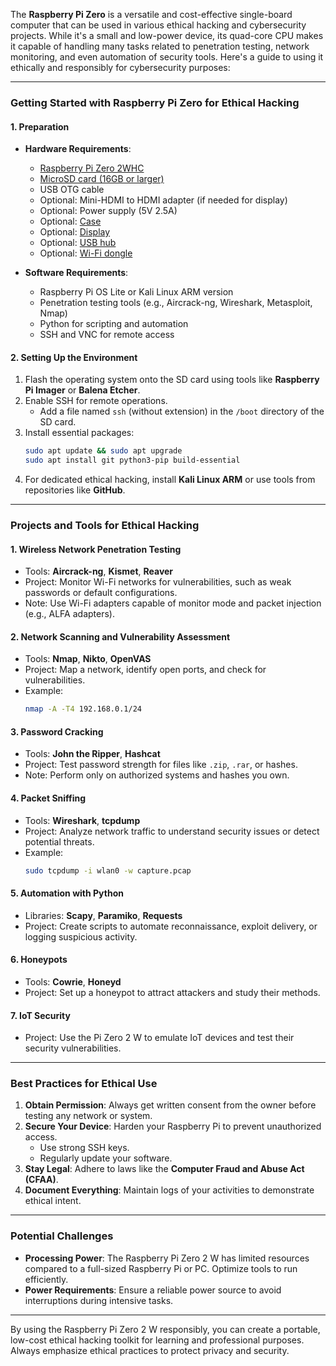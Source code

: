 The **Raspberry Pi Zero** is a versatile and cost-effective single-board computer that can be used in various ethical hacking and cybersecurity projects. While it's a small and low-power device, its quad-core CPU makes it capable of handling many tasks related to penetration testing, network monitoring, and even automation of security tools. Here's a guide to using it ethically and responsibly for cybersecurity purposes:

---

### **Getting Started with Raspberry Pi Zero for Ethical Hacking**

#### **1. Preparation**
- **Hardware Requirements**:
  - [Raspberry Pi Zero 2WHC](https://www.waveshare.com/product/raspberry-pi/boards-kits/raspberry-pi-zero-2-w-cat/raspberry-pi-zero-2-w.htm?sku=21039)
  - [MicroSD card (16GB or larger)](https://www.waveshare.com/product/raspberry-pi/boards-kits/raspberry-pi-zero-2-w-cat/raspberry-pi-sd-card.htm?sku=29009)
  - USB OTG cable
  - Optional: Mini-HDMI to HDMI adapter (if needed for display)
  - Optional: Power supply (5V 2.5A)
  - Optional: [Case](https://www.waveshare.com/product/raspberry-pi/boards-kits/raspberry-pi-zero-2-w-cat/pi-zero-case-b.htm)
  - Optional: [Display](https://www.waveshare.com/product/raspberry-pi/boards-kits/raspberry-pi-zero-2-w-cat/2.13inch-e-paper-hat-plus.htm)
  - Optional: [USB hub](https://www.waveshare.com/product/raspberry-pi/boards-kits/raspberry-pi-zero-2-w-cat/usb-hub-hat.htm?___SID=U)
  - Optional: [Wi-Fi dongle](https://alfa-network.eu/awus036nha)

- **Software Requirements**:
  - Raspberry Pi OS Lite or Kali Linux ARM version
  - Penetration testing tools (e.g., Aircrack-ng, Wireshark, Metasploit, Nmap)
  - Python for scripting and automation
  - SSH and VNC for remote access

#### **2. Setting Up the Environment**
1. Flash the operating system onto the SD card using tools like **Raspberry Pi Imager** or **Balena Etcher**.
2. Enable SSH for remote operations.
   - Add a file named `ssh` (without extension) in the `/boot` directory of the SD card.
3. Install essential packages:
   ```bash
   sudo apt update && sudo apt upgrade
   sudo apt install git python3-pip build-essential
   ```
4. For dedicated ethical hacking, install **Kali Linux ARM** or use tools from repositories like **GitHub**.

---

### **Projects and Tools for Ethical Hacking**

#### **1. Wireless Network Penetration Testing**
- Tools: **Aircrack-ng**, **Kismet**, **Reaver**
- Project: Monitor Wi-Fi networks for vulnerabilities, such as weak passwords or default configurations.
- Note: Use Wi-Fi adapters capable of monitor mode and packet injection (e.g., ALFA adapters).

#### **2. Network Scanning and Vulnerability Assessment**
- Tools: **Nmap**, **Nikto**, **OpenVAS**
- Project: Map a network, identify open ports, and check for vulnerabilities.
- Example:
  ```bash
  nmap -A -T4 192.168.0.1/24
  ```

#### **3. Password Cracking**
- Tools: **John the Ripper**, **Hashcat**
- Project: Test password strength for files like `.zip`, `.rar`, or hashes.
- Note: Perform only on authorized systems and hashes you own.

#### **4. Packet Sniffing**
- Tools: **Wireshark**, **tcpdump**
- Project: Analyze network traffic to understand security issues or detect potential threats.
- Example:
  ```bash
  sudo tcpdump -i wlan0 -w capture.pcap
  ```

#### **5. Automation with Python**
- Libraries: **Scapy**, **Paramiko**, **Requests**
- Project: Create scripts to automate reconnaissance, exploit delivery, or logging suspicious activity.

#### **6. Honeypots**
- Tools: **Cowrie**, **Honeyd**
- Project: Set up a honeypot to attract attackers and study their methods.

#### **7. IoT Security**
- Project: Use the Pi Zero 2 W to emulate IoT devices and test their security vulnerabilities.

---

### **Best Practices for Ethical Use**
1. **Obtain Permission**: Always get written consent from the owner before testing any network or system.
2. **Secure Your Device**: Harden your Raspberry Pi to prevent unauthorized access.
   - Use strong SSH keys.
   - Regularly update your software.
3. **Stay Legal**: Adhere to laws like the **Computer Fraud and Abuse Act (CFAA)**.
4. **Document Everything**: Maintain logs of your activities to demonstrate ethical intent.

---

### **Potential Challenges**
- **Processing Power**: The Raspberry Pi Zero 2 W has limited resources compared to a full-sized Raspberry Pi or PC. Optimize tools to run efficiently.
- **Power Requirements**: Ensure a reliable power source to avoid interruptions during intensive tasks.

---

By using the Raspberry Pi Zero 2 W responsibly, you can create a portable, low-cost ethical hacking toolkit for learning and professional purposes. Always emphasize ethical practices to protect privacy and security.
